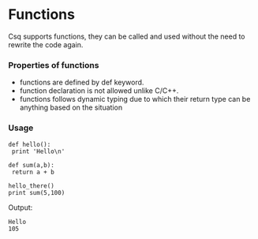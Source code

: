 # Functions
Csq supports functions, they can be called and used without the need to rewrite the code again.

### Properties of functions
* functions are defined by def keyword.
* function declaration is not allowed unlike C/C++.
* functions follows dynamic typing due to which their return type can be anything based on the situation

### Usage
```
def hello():
 print 'Hello\n'

def sum(a,b):
 return a + b 

hello_there()
print sum(5,100)
```
Output:
```
Hello
105
```
